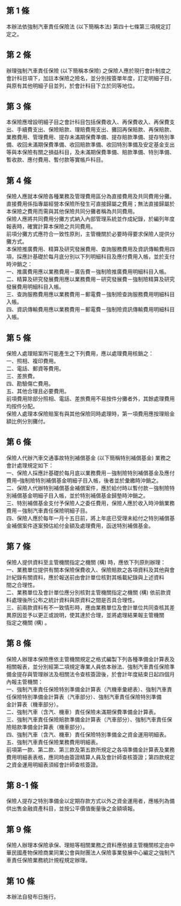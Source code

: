 第 1 條
-------
本辦法依強制汽車責任保險法 (以下簡稱本法) 第四十七條第三項規定訂  
定之。

第 2 條
-------
辦理強制汽車責任保險 (以下簡稱本保險) 之保險人應於現行會計制度之  
會計科目項下，加註本保險之險名，並分別按簽單年度，訂定明細子目，  
與原有其他明細子目並列，於會計科目下立於同等地位。

第 3 條
-------
本保險應增設明細子目之會計科目包括保費收入、再保費收入、再保費支  
出、手續費支出、保險賠款、理賠費用支出、攤回再保賠款、再保賠款、  
業務費用、管理費用、提存未滿期保費準備、提存賠款準備、提存特別準  
備、收回未滿期保費準備、收回賠款準備、收回特別準備及安定基金支出  
等與本保險有關之損益科目，及未滿期保費準備、賠款準備、特別準備、  
暫收款、應付費用、暫付款等實帳戶科目。

第 4 條
-------
保險人應就本保險各種業務及管理費用區分為直接費用及共同費用分攤。  
直接費用係指專屬經營本保險所發生可直接歸屬之費用；無法直接歸屬於  
本保險之費用而需與其他保險共同分攤者稱為共同費用。  
保險人應將共同費用分攤方式納入內部管理系統並作成紀錄，於編列年度  
報表時，確實計算本保險之共同費用。  
前項分攤方式應符合一致性原則，主管機關於必要時得要求保險人提供分  
攤方式。  
本保險推廣費用、精算及研究發展費用、查詢服務費用及資訊傳輸費用四  
項，採應計基礎於每月底分別以下列明細科目及應付費用入帳，並於支付  
時沖銷之：  
一、推廣費用應以業務費用－廣告費－強制險推廣費用明細科目入帳。  
二、精算及研究發展費用應以業務費用－研究發展費－強制險精算及研究  
    發展費用明細科目入帳。  
三、查詢服務費用應以業務費用－郵電費－強制險查詢服務費用明細科目  
    入帳。  
四、資訊傳輸費用應以業務費用－郵電費－強制險資訊傳輸費用明細科目  
    入帳。

第 5 條
-------
保險人處理賠案所可能產生之下列費用，應以處理費用核銷之：  
一、照相、複印費用。  
二、電話、郵資等費用。  
三、差旅費。  
四、勘驗傷亡費用。  
五、其他合理且必要費用。  
前項費用除部分照相、電話、差旅費用不易按件分攤者外，其餘處理費用  
均按件分配。  
保險人處理本保險賠案有與其他保險同時處理時，第一項費用應按理賠金  
額比例分別攤付。

第 6 條
-------
保險人代辦汽車交通事故特別補償基金 (以下簡稱特別補償基金) 業務之  
會計處理規定如下：  
一、保險人採應計基礎於每月底以業務費用－強制險特別補償基金及應付  
    費用–強制險特別補償基金明細子目入帳，後者並於彙繳時沖銷之。  
二、保險人代辦特別補償基金補償案件，應於給付時以暫付款－強制險特  
    別補償基金明細子目入帳，並於特別補償基金歸墊時沖銷之。  
三、特別補償基金支付予保險人之委任費用，保險人應於收入時沖銷業務  
    費用－強制汽車責任保險明細子目。  
四、保險人應於每年一月十五日前，將上年底已受理未給付之特別補償基  
    金補償案件逐案預估給付金額及處理費用，函送特別補償基金。

第 7 條
-------
保險人提供資料至主管機關指定之機關 (構) 時，應依下列原則辦理：  
一、業務單位提供有關本保險保費收入、保險賠款之各項資料及其他與會  
    計紀錄有關資料，應於報送前由會計單位核對其帳載紀錄與上述資料  
    間之合理性。  
二、業務單位及會計單位應分別核對主管機關指定之機關 (構) 依前款資  
    料處理後所公布之統計資料與原資料之間是否具合理性。  
三、前兩款資料有不一致情形時，應由業務單位及會計單位共同查核其差  
    異原因並予以更正或說明，使其達於合理，並將處理結果報主管機關  
    指定之機關 (構) 。

第 8 條
-------
保險人辦理本保險應依主管機關規定之格式編製下列各種準備金計算表及  
相關報表，並分別經第二項規定專業人員依本辦法、強制汽車責任保險準  
備金提存與管理辦法及相關法令查核簽證後，於會計年度結束日起四個月  
內報主管機關：  
一、強制汽車責任保險特別準備金計算表（汽機車彙總表）、強制汽車責  
    任保險特別準備金計算表（汽車部分）、強制汽車責任保險特別準備  
    金計算表（機車部分）。  
二、強制汽車（含汽、機車）責任保險未滿期保費準備金計算表。  
三、強制汽車責任保險賠款準備金計算表（汽車部分）、強制汽車責任保  
    險賠款準備金計算表（機車部分）。  
四、強制汽車（含汽、機車）責任保險特別準備金之資金運用明細表。  
五、強制汽車責任保險業務費用明細表。  
前項第一款、第二款、第三款及第五款所規定之各項準備金計算表及業務  
費用明細表表格，應同時由簽證精算人員及會計師查核簽證；第四款規定  
之資金運用明細表須經會計師查核簽證。

第 8-1 條
---------
保險人提存之特別準備金以定期存款方式以外之資金運用者，應帳列為備  
供出售金融資產科目，並按公平價值衡量後之金額填報。

第 9 條
-------
保險人辦理本保險承保、理賠等相關業務之資料應依據主管機關核定由中  
華民國產物保險商業同業公會與財團法人保險事業發展中心編定之強制汽  
車責任保險業務統計規程規定辦理。

第 10 條
--------
本辦法自發布日施行。


